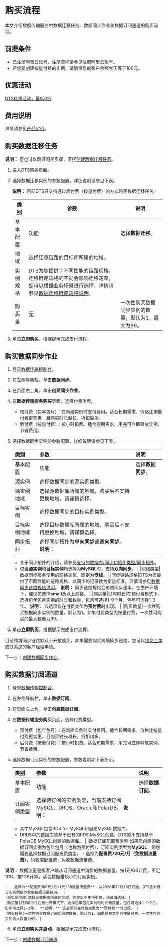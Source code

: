 # 购买流程

本文介绍数据传输服务中数据迁移任务、数据同步作业和数据订阅通道的购买流程。

## 前提条件

-   已注册阿里云账号，注册流程请参见[注册阿里云账号](https://help.aliyun.com/knowledge_detail/37195.html)。
-   若您要创建按量付费的实例，请确保您的账户余额大于等于100元。

## 优惠活动

[DTS优惠活动，最低0折](/cn.zh-CN/产品定价/产品定价.md)

## 费用说明

详情请参见[产品定价](/cn.zh-CN/产品定价/产品定价.md)。

## 购买数据迁移任务

**说明：** 您也可以跳过购买步骤，直接[创建数据迁移任务](/cn.zh-CN/快速入门/简易配置示例/创建数据迁移任务.md)。

1.  进入[DTS购买页面](https://common-buy.aliyun.com/?commodityCode=dtspost#/buy)。
2.  选择数据迁移实例的参数配置，详细说明请参见下表。

    **说明：** 目前DTS只支持通过后付费（按量付费）的方式购买数据迁移任务。

    |类别|参数|说明|
    |--|--|--|
    |基本配置|功能|选择**数据迁移**。|
    |地域|选择迁移链路的目标库所属的地域。|
    |实例规格|DTS为您提供了不同性能的链路规格，迁移链路规格的不同会影响迁移速率，您可以根据业务场景进行选择，详情请参见[数据迁移链路规格说明](/cn.zh-CN/产品简介/规格说明/数据迁移链路规格说明.md)。|
    |购买量|无|一次性购买数据同步实例的数量，默认为1，最大为99。|

3.  单击**立即购买**，根据提示完成支付流程。

## 购买数据同步作业

1.  登录[数据传输控制台](https://dts.console.aliyun.com/)。
2.  在左侧导航栏，单击**数据同步**。
3.  在页面右上角，单击**创建同步作业**。
4.  在**数据传输服务购买**页面，选择付费类型。
    -   预付费（包年包月）：在新建实例时支付费用。适合长期需求，价格比按量付费更实惠，且购买时长越长，折扣越多。
    -   后付费（按量付费）：按小时扣费。适合短期需求，用完可立即释放实例，节省费用。
5.  选择数据同步实例的参数配置，详细说明请参见下表。

    |类别|参数|说明|
    |:-|:-|:-|
    |基本配置|功能|选择**数据同步**。|
    |源实例|选择数据同步的源实例类型。|
    |源实例地域|选择源数据库所属的地域，购买后不支持更换地域，请谨慎选择。|
    |目标实例|选择数据同步的目标实例类型。|
    |目标实例地域|选择目标数据库所属的地域，购买后不支持更换地域，请谨慎选择。|
    |同步拓扑|选择同步拓扑为**单向同步**或**双向同步**。 **说明：**

    -   关于同步拓扑的介绍，请参见[支持的数据库/同步初始化类型/同步拓扑](/cn.zh-CN/产品简介/功能特性/数据同步.md)。
    -   仅当**源实例**和**目标实例**均选择为**MySQL**时，支持**双向同步**。 |
    |网络类型|数据同步服务使用的网络类型，固定为**专线**。|
    |同步链路规格|DTS为您提供了不同性能的链路规格，以同步的记录数为衡量标准。详情请参见[数据同步链路规格说明](/cn.zh-CN/产品简介/规格说明/数据同步链路规格说明.md)。 **说明：** 同步链路规格会影响同步速率，在生产环境下，建议您选择**small**及以上规格。 |
    |购买量|订购时长|在预付费模式下，选择包年包月实例的时长和数量，包月可选择1-9个月，包年可选择1-3年。 **说明：** 该选项仅在付费类型为**预付费**时出现。 |
    |购买数量|一次性购买数据同步实例的数量，默认为1。如果付费类型为按量付费，一次性可购买的最大数量为99。|

6.  单击**立即购买**，根据提示完成支付流程。

目前跨境同步链路默认不开放购买，如果需要购买跨境同步链路，您可以[提交工单](https://workorder.console.aliyun.com/console.htm#/ticket/add?productCode=dts)或联系您的客户经理申请。

下一步：[创建数据同步作业](/cn.zh-CN/快速入门/简易配置示例/创建数据同步作业.md)。

## 购买数据订阅通道

1.  登录[数据传输控制台](https://dts.console.aliyun.com/)。
2.  在左侧导航栏，单击**数据订阅**。
3.  在页面右上角，单击**创建数据订阅**。
4.  在**数据传输服务购买**页面，选择付费类型。
    -   预付费（包年包月）：在新建实例时支付费用。适合长期需求，价格比按量付费更实惠，且购买时长越长，折扣越多。
    -   后付费（按量付费）：按小时扣费。适合短期需求，用完可立即释放实例，节省费用。
5.  选择数据订阅实例的参数配置，参数说明如下表所示。

    |类别|参数|说明|
    |:-|:-|:-|
    |基本配置|功能|选择**数据订阅**。|
    |订阅实例类型|选择待订阅的实例类型，当前支持订阅MySQL、DRDS、Oracle和PolarDB。 **说明：**

    -   其中MySQL包含RDS for MySQL和自建MySQL数据库。
    -   DRDS中的数据库须基于已有的RDS MySQL创建，DTS暂不支持基于PolarDB MySQL创建的数据库。 |
    |数据订阅配置费类型|如果您创建的数据订阅实例为包年包月（也称为预付费），订阅实例类型为**MySQL**，则您需要选择数据订阅配置费类型。    -   选择为**配置费720元/月（免数据流量费）**，只收取配置费，免收数据流量费。

**说明：** 数据流量是指客户端从订阅通道中消费的数据总量，按1元/GB计费，不足1GB，按1GB计算。适合数据量较小的订阅实例。

    -   选择为**配置费360元/月+1元/GB数据流量费**，从2020年12月18日开始，DTS会对该订阅实例额外收取数据流量费用。 |
    |源实例地域|选择源数据库所属的地域，购买后不支持更换，请谨慎选择。|
    |购买量|订购时长|在预付费模式下，选择包年包月实例的时长和数量，包月可选择1-9个月，包年可选择1-3年。 **说明：** 该选项仅在付费类型为**预付费**时出现。 |
    |购买数量|一次性购买数据订阅实例的数量，默认为1。如果付费类型为按量付费，一次性可购买的最大数量为99。|

6.  单击**立即购买并启动**，根据提示完成支付流程。

下一步：[创建数据订阅通道](/cn.zh-CN/快速入门/简易配置示例/创建数据订阅通道.md)

